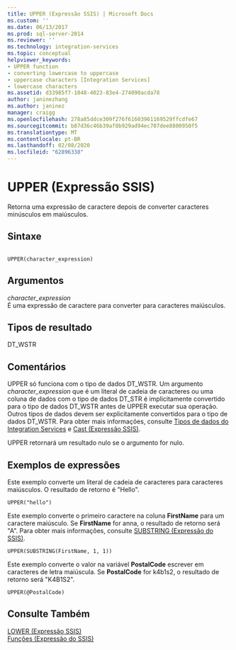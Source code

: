 ```yaml
---
title: UPPER (Expressão SSIS) | Microsoft Docs
ms.custom: ''
ms.date: 06/13/2017
ms.prod: sql-server-2014
ms.reviewer: ''
ms.technology: integration-services
ms.topic: conceptual
helpviewer_keywords:
- UPPER function
- converting lowercase to uppercase
- uppercase characters [Integration Services]
- lowercase characters
ms.assetid: d33985f7-1048-4023-83e4-274090acda78
author: janinezhang
ms.author: janinez
manager: craigg
ms.openlocfilehash: 278a85ddce309f276f61603961169529ffcdfe67
ms.sourcegitcommit: b87d36c46b39af8b929ad94ec707dee8800950f5
ms.translationtype: MT
ms.contentlocale: pt-BR
ms.lasthandoff: 02/08/2020
ms.locfileid: "62896338"
---
```

# <a name="upper-ssis-expression"></a>UPPER (Expressão SSIS)
  Retorna uma expressão de caractere depois de converter caracteres minúsculos em maiúsculos.  
  
## <a name="syntax"></a>Sintaxe  
  
```  
  
UPPER(character_expression)  
```  
  
## <a name="arguments"></a>Argumentos  
 *character_expression*  
 É uma expressão de caractere para converter para caracteres maiúsculos.  
  
## <a name="result-types"></a>Tipos de resultado  
 DT_WSTR  
  
## <a name="remarks"></a>Comentários  
 UPPER só funciona com o tipo de dados DT_WSTR. Um argumento *character_expression* que é um literal de cadeia de caracteres ou uma coluna de dados com o tipo de dados DT_STR é implicitamente convertido para o tipo de dados DT_WSTR antes de UPPER executar sua operação. Outros tipos de dados devem ser explicitamente convertidos para o tipo de dados DT_WSTR. Para obter mais informações, consulte [Tipos de dados do Integration Services](../data-flow/integration-services-data-types.md) e [Cast &#40;Expressão SSIS&#41;](cast-ssis-expression.md).  
  
 UPPER retornará um resultado nulo se o argumento for nulo.  
  
## <a name="expression-examples"></a>Exemplos de expressões  
 Este exemplo converte um literal de cadeia de caracteres para caracteres maiúsculos. O resultado de retorno é "Hello".  
  
```  
UPPER("hello")  
```  
  
 Este exemplo converte o primeiro caractere na coluna **FirstName** para um caractere maiúsculo. Se **FirstName** for anna, o resultado de retorno será "A". Para obter mais informações, consulte [SUBSTRING &#40;Expressão do SSIS&#41;](substring-ssis-expression.md).  
  
```  
UPPER(SUBSTRING(FirstName, 1, 1))  
```  
  
 Este exemplo converte o valor na variável **PostalCode** escrever em caracteres de letra maiúscula. Se **PostalCode** for k4b1s2, o resultado de retorno será "K4B1S2".  
  
```  
UPPER(@PostalCode)  
```  
  
## <a name="see-also"></a>Consulte Também  
 [LOWER &#40;Expressão SSIS&#41;](lower-ssis-expression.md)   
 [Funções &#40;Expressão do SSIS&#41;](functions-ssis-expression.md)  
  
  
